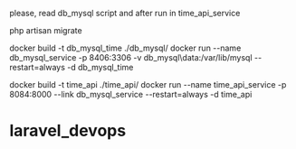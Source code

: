 please, read db_mysql script
and after run in time_api_service

php artisan migrate

docker build -t db_mysql_time ./db_mysql/
docker run --name db_mysql_service -p 8406:3306 -v db_mysql\data:/var/lib/mysql --restart=always -d db_mysql_time

docker build -t time_api ./time_api/
docker run --name time_api_service -p 8084:8000 --link db_mysql_service --restart=always -d time_api

# laravel_devops
